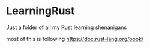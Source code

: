 # LearningRust
Just a folder of all my Rust learning shenanigans

most of this is following https://doc.rust-lang.org/book/